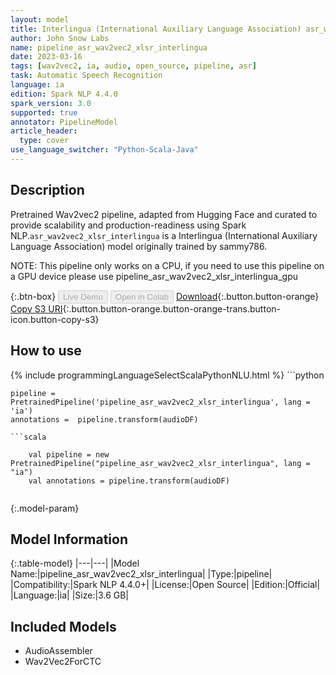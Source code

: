 ```yaml
---
layout: model
title: Interlingua (International Auxiliary Language Association) asr_wav2vec2_xlsr_interlingua TFWav2Vec2ForCTC from sammy786
author: John Snow Labs
name: pipeline_asr_wav2vec2_xlsr_interlingua
date: 2023-03-16
tags: [wav2vec2, ia, audio, open_source, pipeline, asr]
task: Automatic Speech Recognition
language: ia
edition: Spark NLP 4.4.0
spark_version: 3.0
supported: true
annotator: PipelineModel
article_header:
  type: cover
use_language_switcher: "Python-Scala-Java"
---
```


## Description

Pretrained Wav2vec2  pipeline, adapted from Hugging Face and curated to provide scalability and production-readiness using Spark NLP.`asr_wav2vec2_xlsr_interlingua` is a Interlingua (International Auxiliary Language Association) model originally trained by sammy786.

NOTE: This pipeline only works on a CPU, if you need to use this pipeline on a GPU device please use pipeline_asr_wav2vec2_xlsr_interlingua_gpu

{:.btn-box}
<button class="button button-orange" disabled>Live Demo</button>
<button class="button button-orange" disabled>Open in Colab</button>
[Download](https://s3.amazonaws.com/auxdata.johnsnowlabs.com/public/models/pipeline_asr_wav2vec2_xlsr_interlingua_ia_4.4.0_3.0_1678998684847.zip){:.button.button-orange}
[Copy S3 URI](s3://auxdata.johnsnowlabs.com/public/models/pipeline_asr_wav2vec2_xlsr_interlingua_ia_4.4.0_3.0_1678998684847.zip){:.button.button-orange.button-orange-trans.button-icon.button-copy-s3}

## How to use



<div class="tabs-box" markdown="1">
{% include programmingLanguageSelectScalaPythonNLU.html %}
```python

    pipeline = PretrainedPipeline('pipeline_asr_wav2vec2_xlsr_interlingua', lang = 'ia')
    annotations =  pipeline.transform(audioDF)
    
```
```scala

    val pipeline = new PretrainedPipeline("pipeline_asr_wav2vec2_xlsr_interlingua", lang = "ia")
    val annotations = pipeline.transform(audioDF)
    
```
</div>

{:.model-param}
## Model Information

{:.table-model}
|---|---|
|Model Name:|pipeline_asr_wav2vec2_xlsr_interlingua|
|Type:|pipeline|
|Compatibility:|Spark NLP 4.4.0+|
|License:|Open Source|
|Edition:|Official|
|Language:|ia|
|Size:|3.6 GB|

## Included Models

- AudioAssembler
- Wav2Vec2ForCTC
